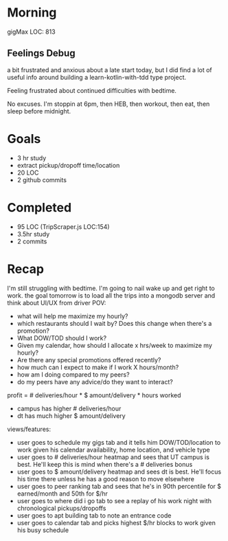 # Morning
gigMax LOC: 813
## Feelings Debug
a bit frustrated and anxious about a late start today, but I did find a lot of useful info around building a learn-kotlin-with-tdd type project.

Feeling frustrated about continued difficulties with bedtime. 

No excuses. I'm stoppin at 6pm, then HEB, then workout, then eat, then sleep before midnight.
# Goals
- 3 hr study
- extract pickup/dropoff time/location
- 20 LOC
- 2 github commits
# Completed
- 95 LOC (TripScraper.js LOC:154)
- 3.5hr study
- 2 commits 
# Recap
I'm still struggling with bedtime. I'm going to nail wake up and get right to work. the goal tomorrow is to load all the trips into a mongodb server and think about UI/UX from driver POV:
- what will help me maximize my hourly?
- which restaurants should I wait by? Does this change when there's a promotion?
- What DOW/TOD should I work?
- Given my calendar, how should I allocate x hrs/week to maximize my hourly?
- Are there any special promotions offered recently?
- how much can I expect to make if I work X hours/month?
- how am I doing compared to my peers?
- do my peers have any advice/do they want to interact?

profit = # deliveries/hour * $ amount/delivery * hours worked
- campus has higher # deliveries/hour
- dt has much higher $ amount/delivery



views/features:
- user goes to schedule my gigs tab and it tells him DOW/TOD/location to work given his calendar availability, home location, and vehicle type
- user goes to # deliveries/hour heatmap and sees that UT campus is best. He'll keep this is mind when there's a # deliveries bonus
- user goes to $ amount/delivery heatmap and sees dt is best. He'll focus his time there unless he has a good reason to move elsewhere
- user goes to peer ranking tab and sees that he's in 90th percentile for $ earned/month and 50th for $/hr
- user goes to where did i go tab to see a replay of his work night with chronological pickups/dropoffs
- user goes to apt building tab to note an entrance code
- user goes to calendar tab and picks highest $/hr blocks to work given his busy schedule
